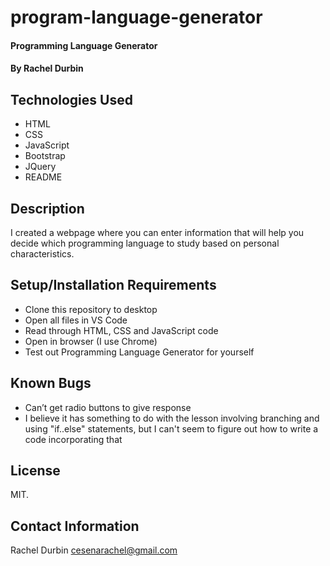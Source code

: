 # program-language-generator

#### Programming Language Generator

#### By Rachel Durbin

## Technologies Used

* HTML
* CSS
* JavaScript
* Bootstrap
* JQuery
* README

## Description

I created a webpage where you can enter information that will help you decide which programming language to study based on personal characteristics. 

## Setup/Installation Requirements

* Clone this repository to desktop
* Open all files in VS Code
* Read through HTML, CSS and JavaScript code
* Open in browser (I use Chrome)
* Test out Programming Language Generator for yourself

## Known Bugs

* Can’t get radio buttons to give response 
* I believe it has something to do with the lesson involving branching and using "if..else" statements, but I can't seem to figure out how to write a code incorporating that

## License

MIT.

## Contact Information

Rachel Durbin cesenarachel@gmail.com
